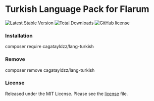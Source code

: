 # Turkish Language Pack for Flarum
[![Latest Stable Version](https://img.shields.io/packagist/v/Extum/flarum-ext-material.svg)](https://packagist.org/packages/cagatayldzz/lang-turkish)
[![Total Downloads](https://img.shields.io/packagist/dt/Extum/flarum-ext-material.svg)](https://packagist.org/packages/cagatayldzz/lang-turkish)
[![GitHub license](https://img.shields.io/badge/license-MIT-blue.svg)](https://raw.githubusercontent.com/cagatayldzz/lang-turkish/master/LICENSE)

### Installation
composer require cagatayldzz/lang-turkish

### Remove
composer remove cagatayldzz/lang-turkish

### License
Released under the MIT License. Please see the [license](LICENSE) file.
